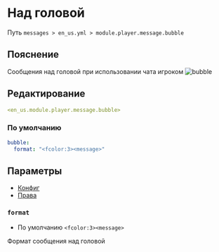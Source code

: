 # Над головой
Путь `messages > en_us.yml > module.player.message.bubble`

## Пояснение
Сообщения над головой при использовании чата игроком
![bubble](/bubble.gif)

## Редактирование
```yaml
<en_us.module.player.message.bubble>
```

### По умолчанию
```yaml
bubble:
  format: "<fcolor:3><message>"
```

## Параметры

- [Конфиг](/en/config/module/player/message/bubble/)
- [Права](/en/permissions/module/player/message/bubble/)

### `format`
- По умолчанию `<fcolor:3><message>`

Формат сообщения над головой